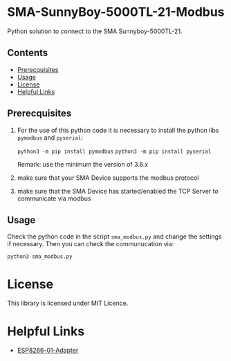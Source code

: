 # SMA-SunnyBoy-5000TL-21-Modbus
Python solution to connect to the SMA Sunnyboy-5000TL-21.

## Contents
* [Prerecquisites](#prerecquisites)
* [Usage](#usage)
* [License](#license)
* [Helpful Links](#helpful-links)

## Prerecquisites
1) For the use of this python code it is necessary to install the python libs `pymodbus` and `pyserial`:

    `python3 -m pip install pymodbus`
    `python3 -m pip install pyserial`
    
    Remark: use the minimum the version of 3.6.x

2) make sure that your SMA Device supports the modbus protocol
3) make sure that the SMA Device has started/enabled the TCP Server to communicate via modbus

## Usage
Check the python code in the script `sma_modbus.py` and change the settings if necessary.
Then you can check the communucation via:

`python3 sma_modbus.py`

# License
This library is licensed under MIT Licence.

# Helpful Links
* [ESP8266-01-Adapter](https://esp8266-01-adapter.de)
